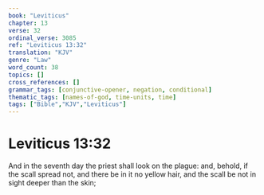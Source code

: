 ```yaml
---
book: "Leviticus"
chapter: 13
verse: 32
ordinal_verse: 3085
ref: "Leviticus 13:32"
translation: "KJV"
genre: "Law"
word_count: 38
topics: []
cross_references: []
grammar_tags: [conjunctive-opener, negation, conditional]
thematic_tags: [names-of-god, time-units, time]
tags: ["Bible","KJV","Leviticus"]
---
```


# Leviticus 13:32

And in the seventh day the priest shall look on the plague: and, behold, if the scall spread not, and there be in it no yellow hair, and the scall be not in sight deeper than the skin;
